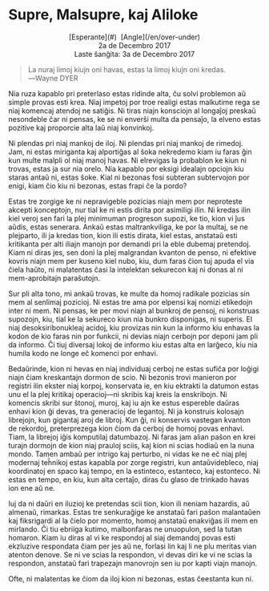 Supre, Malsupre, kaj Aliloke
============================

<center>[Esperante](#)  [Angle](/en/over-under)</center>
<center>2a de Decembro 2017</center>
<center>Laste ŝanĝita: 3a de Decembro 2017</center>

>La nuraj limoj kiujn oni havas, estas la limoj kiujn oni kredas.<br>
>―Wayne DYER

Nia ruza kapablo pri preterlaso estas ridinde alta, ĉu solvi problemon aŭ simple provas esti
krea. Niaj impetoj por troe realigi estas malkutime rega se niaj komencaj atendoj ne satiĝis. Ni
tiras niajn konsciojn al longaĵoj preskaŭ nesondeble ĉar ni pensas, ke se ni enverŝi multa da
pensaĵo, la elveno estas pozitive kaj proporcie alta laŭ niaj konvinkoj.

Ni plendas pri niaj mankoj de iloj. Ni plendas pri niaj mankoj de rimedoj. Jam, ni estas miriganta
kaj alportiĝas al ŝoka nekredemo kiam iu faras ĝin kun multe malpli ol niaj manoj havas. Ni
elrevigas la probablon ke kiun ni trovas, estas ja sur nia orelo. Nia kapablo por eksigi idealajn
opciojn kiu staras antaŭ ni, estas ŝoke. Kial ni bezonas fosi subteran subtervojon por enigi, kiam
ĉio kiu ni bezonas, estas frapi ĉe la pordo?

Estas tre zorgige ke ni nepravigeble pozicias niajn mem por neproteste akcepti konceptojn, nur tial
ke ni estis dirita por asimiligi ilin. Ni kredas ilin kiel veroj sen fari la plej minimuman
progreson supozi, ke tio, kion vi ĵus aŭdis, estas senerara. Ankaŭ estas maltrankviliga, ke por la
multaj, se ne plejparto, ili ja kredas tion, kion ili estis dirata, kiel estas, anstataŭ esti
kritikanta per alti iliajn manojn por demandi pri la eble dubemaj pretendoj. Kiam ni diras jes, sen
doni la plej malgrandan kvanton de penso, ni efektive kovris niajn mem per kuseno kiel nubo, kiu, dum
faras ĉion tuj apuda el via ĉiela haŭto, ni malatentas ĉasi la intelektan sekurecon kaj ni donas al
ni mem-aprobitajn paraŝutojn.

Sur pli alta tono, mi ankaŭ trovas, ke multe da homoj radikale pozicias sin mem al senlimaj
pozicioj. Ni estas tre ama por elpensi kaj nomizi etikedojn inter ni mem. Ni pensas, ke per movi
niajn al bunkroj de pensoj, ni konstruas supozojn, kiu, tial ke la sekureco kiun nia bunkro
disponigas, ni superis. El niaj desoksiribonukleaj acidoj, kiu provizas nin kun la informo kiu
enhavas la kodon de kio faras nin por funkcii, ni devias niajn cerbojn por deponi jam pli da
informo. Ĉi tiuj diversaj lokoj de informo kiu estas alta en larĝeco, kiu nia humila kodo ne longe
eĉ komenci por enhavi.

Bedaŭrinde, kion ni hevas en niaj individuaj cerboj ne estas sufiĉa por loĝigi niajn ĉiam
kreskantajn dormon de scio. Ni bezonis trovi manieron por registri ilin ekster niaj korpoj,
konservata ie, en kiu ektrakti la datumon estas unu el la plej kritikaj operacioj—ni skribis kaj
kreis la enskribojn. Ni komencis skribi sur ŝtonoj, muroj, kaj iu ajn ke estus espereble daŭras
enhavi kion ĝi devas, tra generacioj de legantoj. Ni ja konstruis kolosajn librejojn, kun gigantaj
aroj de libroj. Kun ĝi, ni konservis vastegan kvanton de rekordoj, preterprezega kion ĉiom da cerboj
de homoj povas enhavi. Tiam, la librejoj iĝis komputilaj datumbazoj. Ni faras jam alian paŝon en
krei turajn dormojn de kion niaj prauloj sciis, kaj kion ni scias hodiaŭ en la nuna mondo. Tamen
ambaŭ per intrigo kaj perturbo, ni vidas ke ne eĉ niaj plej modernaj teĥnikoj estas kapabla por
zorge registri, kun antaŭvidebleco, niaj koordinatoj en spaco kaj tempo, en la estinteco, estanteco,
kaj estonteco. Ni estas en tempo, en kiu, kun alta certaĵo, diras ĉu glaso de trinkado havas ion ene
aŭ ne.

Iuj da ni daŭri en iluzioj ke pretendas scii tion, kion ili neniam hazardis, aŭ almenaŭ,
rimarkas. Estas tre senkuraĝige ke anstataŭ fari paŝon malantaŭen kaj fiksrigardi al la ĉielo por
momento, homoj anstataŭ enakviĝas ili mem en mirlando. Ĉi tiu ebriiga kutimo, malbonfaras ne
unuopulon, sed la tutan homaron. Kiam iu diras al vi ke respondoj al siaj demandoj povas esti
ekzluzive respondata ĉiam per jes aŭ ne, forlasi lin kaj li ne plu meritas vian atenton denove. Se
ni ve scias la respondon, vi devas diri ke vi ne scias la respondon, anstataŭ fari trapezajn
manovrojn sen iu por kapti viajn manojn.

Ofte, ni malatentas ke ĉiom da iloj kion ni bezonas, estas ĉeestanta kun ni.
